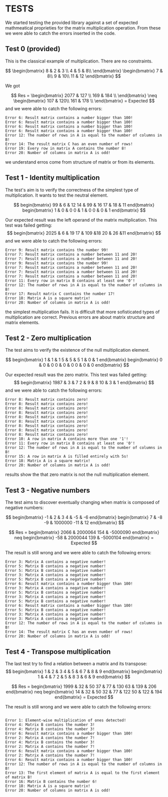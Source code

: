 # TESTS

We started testing the provided library against a set of expected mathmeatical proprieties for the matrix multiplication operation. From these we were able to catch the errors inserted in the code.

## Test 0 (provided)
This is the classical example of multiplication. There are no constraints.

$$
\begin{bmatrix} 
8 & 2 & 3 \\
4 & 5 & 8\\
\end{bmatrix}
\begin{bmatrix}
7 & 8\\
9 & 10\\
11 & 12 
\end{bmatrix}
$$

We got

$$
Res = 
\begin{bmatrix}
2077 & 127 \\
169 & 184 \\
\end{bmatrix}
\neq
\begin{bmatrix}
107 & 120\\ 
161 & 178 \\
\end{bmatrix} = Expected
$$
and we were able to catch the following errors:

```
Error 6: Result matrix contains a number bigger than 100!
Error 6: Result matrix contains a number bigger than 100!
Error 6: Result matrix contains a number bigger than 100!
Error 6: Result matrix contains a number bigger than 100!
Error 12: The number of rows in A is equal to the number of columns in B!
Error 14: The result matrix C has an even number of rows!
Error 19: Every row in matrix A contains the number 8!
Error 20: Number of columns in matrix A is odd!
```
we understand erros come from structure of matrix or from its elements.

## Test 1 - Identity multiplication
The test's aim is to verify the correctness of the simplest type of multiplication. It wants to test the neutral element.

$$
begin{bmatrix} 
99 & 6 & 12
14 & 99 & 16
17 & 18 & 11
end{bmatrix}
begin{bmatrix}
1 & 0 & 0
0 & 1 & 0
0 & 0 & 1
end{bmatrix}
$$

Our expected result was the left operand of the matrix multiplication. This test was failed getting:
$$
begin{bmatrix}
2025 & 6 & 19
17 & 109 &18 
20 & 26 &11 
end{bmatrix}
$$
and we were able to catch the following errors:

```
Error 9: Result matrix contains the number 99!
Error 7: Result matrix contains a number between 11 and 20!
Error 7: Result matrix contains a number between 11 and 20!
Error 9: Result matrix contains the number 99!
Error 7: Result matrix contains a number between 11 and 20!
Error 7: Result matrix contains a number between 11 and 20!
Error 7: Result matrix contains a number between 11 and 20!
Error 11: Every row in matrix B contains at least one '0'!
Error 12: The number of rows in A is equal to the number of columns in B!
Error 17: Result matrix C contains the number 17!
Error 18: Matrix A is a square matrix!
Error 20: Number of columns in matrix A is odd!

```
the simplest multiplication fails. It is difficult that more sofisticated types of multiplication are correct. Previous errors are about matrix structure and matrix elements.

## Test 2 - Zero multiplication
The test aims to verify the existence of the null multiplication element.

$$
begin{bmatrix} 
1 & 1 & 1
5 & 5 & 5
1 & 0 & 1
end{bmatrix}
begin{bmatrix}
0 & 0 & 0
0 & 0 & 0
0 & 0 & 0
end{bmatrix}
$$

Our expected result was the zero matrix. This test was failed getting:
$$
begin{bmatrix}
1987 & 3 & 7
2 & 9 & 8 
10 & 3 & 1
end{bmatrix}
$$
and we were able to catch the following errors:

```
Error 8: Result matrix contains zero!
Error 8: Result matrix contains zero!
Error 8: Result matrix contains zero!
Error 8: Result matrix contains zero!
Error 8: Result matrix contains zero!
Error 8: Result matrix contains zero!
Error 8: Result matrix contains zero!
Error 8: Result matrix contains zero!
Error 8: Result matrix contains zero!
Error 10: A row in matrix A contains more than one '1'!
Error 11: Every row in matrix B contains at least one '0'!
Error 12: The number of rows in A is equal to the number of columns in B!
Error 15: A row in matrix A is filled entirely with 5s!
Error 18: Matrix A is a square matrix!
Error 20: Number of columns in matrix A is odd!
```

results show the that zero matrix is not the null multiplication element.


## Test 3 - Negative numbers
The test aims to discover eventually changing when matrix is composed of negative numbers:

$$
begin{bmatrix} 
-1 & 2 & 3
4 & -5 & -6
end{bmatrix}
begin{bmatrix}
7 & -8 
-9 & 1000000 
-11 & 12 
end{bmatrix}
$$


$$
Res = 
begin{bmatrix}
2066 & 2000064
154 & -5000090
end{bmatrix}
neq
begin{bmatrix}
-58 & 2000044
139 & -5000104
end{bmatrix} = Expected
$$

The result is still wrong and we were able to catch the following errors:

```
Error 3: Matrix A contains a negative number!
Error 5: Matrix B contains a negative number!
Error 5: Matrix B contains a negative number!
Error 3: Matrix A contains a negative number!
Error 5: Matrix B contains a negative number!
Error 6: Result matrix contains a number bigger than 100!
Error 3: Matrix A contains a negative number!
Error 5: Matrix B contains a negative number!
Error 3: Matrix A contains a negative number!
Error 5: Matrix B contains a negative number!
Error 6: Result matrix contains a number bigger than 100!
Error 5: Matrix B contains a negative number!
Error 3: Matrix A contains a negative number!
Error 3: Matrix A contains a negative number!
Error 12: The number of rows in A is equal to the number of columns in B!
Error 14: The result matrix C has an even number of rows!
Error 20: Number of columns in matrix A is odd!
```

## Test 4 - Transpose multiplication 
The last test try to find a relation between a matrix and its transpose:
$$
begin{bmatrix} 
1 & 2 & 3
4 & 5 & 6
7 & 8 & 9
end{bmatrix}
begin{bmatrix}
1 & 4 & 7 
2 & 5 & 8 
3 & 6 & 9 
end{bmatrix}
$$


$$
Res = 
begin{bmatrix}
1999 & 32 & 50 
37 & 77 & 130 
63 & 139 & 206
end{bmatrix}
neq
begin{bmatrix}
14 & 32 & 50 
32 & 77 & 122 
50 & 122 & 194
end{bmatrix} = Expected
$$

The result is still wrong and we were able to catch the following errors:

```

Error 1: Element-wise multiplication of ones detected!
Error 4: Matrix B contains the number 3!
Error 4: Matrix B contains the number 3!
Error 6: Result matrix contains a number bigger than 100!
Error 2: Matrix A contains the number 7!
Error 4: Matrix B contains the number 3!
Error 2: Matrix A contains the number 7!
Error 6: Result matrix contains a number bigger than 100!
Error 2: Matrix A contains the number 7!
Error 6: Result matrix contains a number bigger than 100!
Error 12: The number of rows in A is equal to the number of columns in B!
Error 13: The first element of matrix A is equal to the first element of matrix B!
Error 16: Matrix B contains the number 6!
Error 18: Matrix A is a square matrix!
Error 20: Number of columns in matrix A is odd!
```
